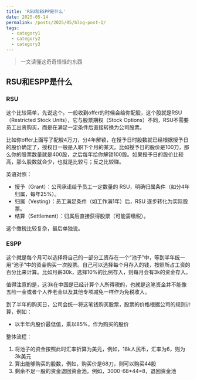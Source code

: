 ```yaml
---
title: 'RSU和ESPP是什么'
date: 2025-05-14
permalink: /posts/2025/05/blog-post-1/
tags:
  - category1
  - category2
  - category3
---
```


> 一文读懂这奇奇怪怪的东西

## RSU和ESPP是什么

### RSU

这个比较简单，先说这个。一般收到offer的时候会给你配股，这个股就是RSU（Restricted Stock Units），它与股票期权（Stock Options）不同，RSU不需要员工出资购买，而是在满足一定条件后直接转换为公司股票。

比如你offer上面写了配股4万刀，分4年解锁，在授予日时股数就已经根据授予日的股价确定了，授权日一般是入职下个月的某天。比如授予日的股价是100刀，那么你的股票数量就是400股，之后每年给你解锁100股。如果授予日的股价比较高，那么股数就会少，也就是比较亏；反之比较赚。

英语对照：
- 授予（Grant）：公司承诺给予员工一定数量的 RSU，明确归属条件（如分4年归属，每年25%）。
- 归属（Vesting）：员工满足条件（如工作满1年）后，RSU 逐步转化为实际股票。
- 结算（Settlement）：归属后直接获得股票（可能需缴税）。

这个缴税比较复杂，最后单独说。

### ESPP

这个就是每个月可以选择将自己的一部分工资存在一个“池子”中，等到半年统一用“池子”中的资金购买一次股票。自己可以选择每个月存入的钱，按照所占工资的百分比来计算。比如月薪30k，选择10%的比例存入，则每月会有3k的资金存入。

值得注意的是，这3k在中国是已经计算个人所得税的，也就是这笔资金并不能像五险一金或者个人养老金以及其他专项减免一样作为免税收入。

到了半年的购买日，公司会统一将这笔钱购买股票，股票的价格根据公司的规则计算，例如：
- 以半年内股价最低值，乘以85%，作为购买的股价

整体流程：
1. 将池子的资金按照此时汇率折算为美元，例如，18k人民币，汇率为6，则为3k美元
2. 算出能够购买的股数，例如，购买价是68刀，则可以购买44股
3. 剩余不足一股的资金退回资金池，例如，3000-68*44=8，退回资金池
